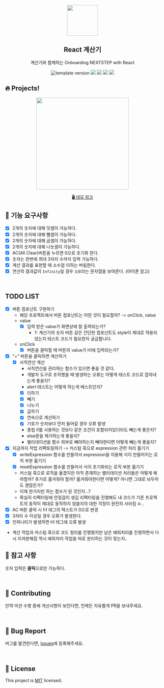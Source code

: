 <br/>
<br/>

<p align="middle" >
  <img width="100px;" src="public/images/calculator_icon.png"/>
</p>
<h2 align="middle">React 계산기</h2>
<p align="middle">계산기와 함께하는 Onboarding NEXTSTEP with React</p>
<p align="middle">
  <img src="https://img.shields.io/badge/version-1.0.0-blue?style=flat-square" alt="template version"/>
  <img src="https://img.shields.io/badge/language-html-red.svg?style=flat-square"/>
  <img src="https://img.shields.io/badge/language-css-blue.svg?style=flat-square"/>
  <img src="https://img.shields.io/badge/language-js-yellow.svg?style=flat-square"/>
  <img src="https://img.shields.io/badge/license-MIT-brightgreen.svg?style=flat-square"/>
</p>

## 🔥 Projects!

<p align="middle">
  <img width="300" src="public/images/calculator_ui.png">
</p>

<p align="middle">
  <a href="https://next-step.github.io/js-calculator/">🖥️ 데모 링크</a>
</p>

## 🎯 기능 요구사항

- [x] 2개의 숫자에 대해 덧셈이 가능하다.
- [x] 2개의 숫자에 대해 뺄셈이 가능하다.
- [x] 2개의 숫자에 대해 곱셈이 가능하다.
- [x] 2개의 숫자에 대해 나눗셈이 가능하다.
- [x] AC(All Clear)버튼을 누르면 0으로 초기화 한다.
- [x] 숫자는 한번에 최대 3자리 수까지 입력 가능하다.
- [x] 계산 결과를 표현할 때 소수점 이하는 버림한다.
- [x] 연산의 결과값이 `Infinity`일 경우 `오류`라는 문자열을 보여준다. (아이폰 참고)

<br/>

## TODO LIST

- [x] 버튼 컴포넌트 구현하기
  - 해당 프로젝트에서 버튼 컴포넌트는 어떤 것이 필요할까? -> onClick, value
  - value
    - [x] 입력 받은 value가 화면상에 잘 출력되는가?
      - ?: 계산기의 숫자 버튼 같은 간단한 컴포넌트도 style이 제대로 적용되었는지 테스트 코드가 필요한지 궁금합니다.
  - onClick
    - [x] 버튼을 클릭할 때 버튼의 value가 h1에 입력되는가?
- [x] "=" 버튼을 클릭하면 계산하기
  - [x] 사칙연산 계산
    - 사칙연산을 관리하는 함수가 있으면 좋을 것 같다.
    - 개발자 도구로 조작했을 때 발생하는 오류는 어떻게 테스트 코드로 잡아내는게 좋을지?
    - alert 테스트는 어떻게 하는게 베스트인지?
    - [x] 더하기
    - [x] 빼기
    - [x] 나누기
    - [x] 곱하기
    - [x] 연속으로 계산하기
    - [x] 기호가 숫자보다 먼저 들어갈 경우 오류 발생
    - 중첩 if를 사용하는 것보다 같은 조건이 포함되어있더라도 빼는게 좋은지?
    - else문을 제거하는게 좋을지?
    - 벨리데이션을 함수 외부로 빼야하는지 빼야한다면 어떻게 빼는게 좋을지?
- [x] 지금까지 작업 리팩토링하기 -> 커스텀 훅으로 expression 관련 처리 옮기기
  - [x] writeExpression 함수를 만들어서 expression을 이용해 식이 만들어지는 로직 부분 옮기기
  - [x] resetExpression 함수를 만들어서 식이 초기화되는 로직 부분 옮기기
  - 커스텀 훅으로 로직을 옮겼지만 아직 존재하는 벨리데이션 처리들은 어떻게 해야할까? 추가로 옮겨줘야 할까? 옮겨줘야한다면 어떻게? 아니면 그대로 놔두어도 괜찮은가?
  - 이제 한가지만 하는 함수가 된 것인지...?
  - 확실히 리펙터링에 안정감이 생김 리펙터링을 진행해도 내 코드가 기존 프로젝트의 동작이 제대로 동작하지 않을지의 대한 걱정이 완전히 사라짐 ㄸ..
- [x] AC 버튼 클릭 시 h1 태그의 택스트가 0으로 변경
- [x] 3자리 수 이상일 경우 오류가 발생한다.
- [x] 인피니티가 발생하면 h1 태그에 오류 발생
- 계산 작업과 커스텀 훅으로 코드 정리를 진행했지만 남은 예외처리를 진행하면서 다시 지져분해짐 역시 예외처리 작업을 따로 분리하는 것이 맞는지..

## 📄 참고 사항

숫자 입력은 **클릭**으로만 가능하다.

<br/>

## 👏 Contributing

만약 미션 수행 중에 개선사항이 보인다면, 언제든 자유롭게 PR을 보내주세요.

<br/>

## 🐞 Bug Report

버그를 발견한다면, [Issues](https://github.com/next-step/react-calculator/issues)에 등록해주세요.

<br/>

## 📝 License

This project is [MIT](https://github.com/next-step/react-calculator/blob/master/LICENSE) licensed.
